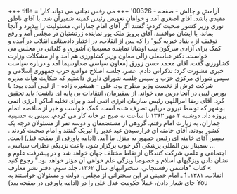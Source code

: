 +++
title = 'آرامش و چالش - صفحه - 00326'
+++
می رفس نجانی می تواند کار مفیدی باشد. آقای اصغری آمد و خواهان تعویض رئیس کمیته شمیران شد. با آقای ناطق نوری وزیر کشور صحبت کردم؛ گفتند اگر آقای امام جمارانی، مسئولیت را بپذیرد و آنجا بماند، با ایشان موافقند. آقای پرویز ملک پور نماینده زرتشتیان در مجلس آمد و رفع توقیف از ، بنیاد خیریه گیو" را که پس از انقلاب، در اختیار دادستانی انقلاب در آمده و کمک برای آزادی سرگون بیت اوشانا نماینده مسیحیان آشوری و کلدانی در مجلس می خواست. دکتر عباسعلی زالی معاون وزیر کشاورزی هم آمد و از مشکلات وزارت کشاورزی گفت. آقای محمد حسن زورق [معاون سیاسی صداوسیما آمد و درباره سیاست خبری مشورت کرد؛ تذکراتی دادم. عصر، جلسه اصلاح مواضع حزب جمهوری اسلامی و سپس شورای مرکزی حزب و سپس جلسه شورای داوری داشتیم که شکایت هیأت مدیره شرکت فرش از نخست وزیر مطرح بود. علی - همشیره زاده - از لیبی آمده بود؛ با بورس لیبی در آنجا درس می خواند. از سفیرمان، انتقادات بی پایه ای داشت؛ باید تحقیق کرد. آقای رضا امراللهی رئیس سازمان انرژی اتمی آمد و برای تخلیه اماکن انرژی اتمی بوشهر که توسط نیروی دریایی تصرف شده است، کمک خواست و خبر از مناقصه اتمام پروژه داد. دوشنبه ۴ مهر ۱۳۶۲ تا ساعت نه صبح در خانه کار می کردم، سپس به حسینیه جماران، به زیارت امام رفتم. گروهی از مستضعفان و دوسه نفر از مسئولان درجه یک کشور بودند. آقای خامنه ای فرارسیدن عید غدیر را تبریک گفتند و امام صحبت کردند . سپس آقای خامنه ای رئیس جمهور به منزل ما آمد. (ادامه پاورقی از صفحه قبل) است. ... سمینار بین المللی پزشکی اگر خوب برگزار شود، باعث نزدیکی نظرات سیاسی، اجتماعی و علمی شرکت کنندگان از نقاط مختلف جهان خواهد شد و در پیشرفت علوم و نشان دادن ویژگیهای اسلام و خصوصاً ویژگی علم خواهی آن مؤثر خواهد بود." رجوع کنید > کتاب "هاشمی رفسنجانی، سخنرانیهای سال ۱۳۶۲، جلد سوم، دفتر نشر معارف انقلاب، ۱۳۸۱. 1 ـ امام خمینی در این سخنرانی از مجلس، دولت و مسئولان خواستند به جای شعار دادن، عملاً حکومت عدل علی را در (ادامه پاورقی در صفحه بعد) You